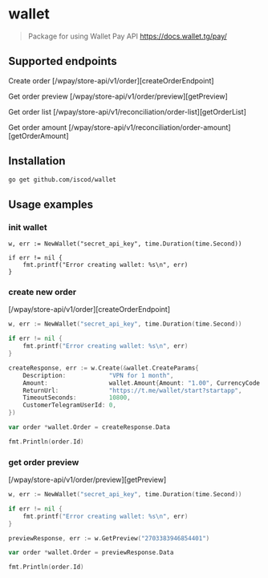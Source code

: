# wallet
> Package for using Wallet Pay API https://docs.wallet.tg/pay/


## Supported endpoints

Create order [/wpay/store-api/v1/order][createOrderEndpoint]

Get order preview [/wpay/store-api/v1/order/preview][getPreview]

Get order list [/wpay/store-api/v1/reconciliation/order-list][getOrderList]

Get order amount [/wpay/store-api/v1/reconciliation/order-amount][getOrderAmount]

## Installation

```sh
go get github.com/iscod/wallet
```

## Usage examples

### init wallet

```golang
w, err := NewWallet("secret_api_key", time.Duration(time.Second))

if err != nil {
	fmt.printf("Error creating wallet: %s\n", err)
}
```

### create new order
[/wpay/store-api/v1/order][createOrderEndpoint]

```go
w, err := NewWallet("secret_api_key", time.Duration(time.Second))

if err != nil {
    fmt.printf("Error creating wallet: %s\n", err)
}

createResponse, err := w.Create(&wallet.CreateParams{
    Description:            "VPN for 1 month",
    Amount:                 wallet.Amount{Amount: "1.00", CurrencyCode: "TON"},
    ReturnUrl:              "https://t.me/wallet/start?startapp",
    TimeoutSeconds:         10800,
    CustomerTelegramUserId: 0,
})

var order *wallet.Order = createResponse.Data

fmt.Println(order.Id)
```

### get order preview
[/wpay/store-api/v1/order/preview][getPreview]

```go
w, err := NewWallet("secret_api_key", time.Duration(time.Second))

if err != nil {
    fmt.printf("Error creating wallet: %s\n", err)
}

previewResponse, err := w.GetPreview("2703383946854401")

var order *wallet.Order = previewResponse.Data

fmt.Println(order.Id)
```